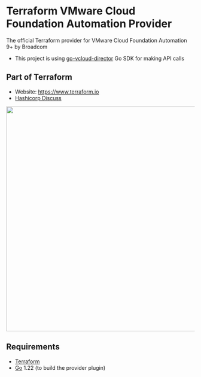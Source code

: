 # Terraform VMware Cloud Foundation Automation Provider
The official Terraform provider for VMware Cloud Foundation Automation 9+ by Broadcom

- This project is using [go-vcloud-director](https://github.com/vmware/go-vcloud-director) Go SDK for making API calls

## Part of Terraform

- Website: https://www.terraform.io
- [Hashicorp Discuss](https://discuss.hashicorp.com/c/terraform-core/27)

<img src="https://www.datocms-assets.com/2885/1629941242-logo-terraform-main.svg" width="600px">

## Requirements

-	[Terraform](https://www.terraform.io/downloads.html)
-	[Go](https://golang.org/doc/install) 1.22 (to build the provider plugin)
